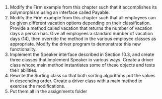  1. Modify the Firm example from this chapter such that it accomplishes its polymorphism using an interface called Payable.
 2. Modify the Firm example from this chapter such that all employees can be given different vacation options depending on their classification. Provide a method called vacation that returns the number of vacation days a person has. Give all employees a standard number of vacation days (14), then override the method in the various employee classes as appropriate. Modify the driver program to demonstrate this new functionality.  
 3.  Implement the Speaker interface described in Section 10.3, and create three classes that implement Speaker in various ways. Create a driver class whose main method instantiates some of these objects and tests their abilities.  
 4.  Rewrite the Sorting class so that both sorting algorithms put the values in descending order. Create a driver class with a main method to exercise the modifications.
 5.  Put them all in the assignments folder
